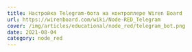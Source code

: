 ```yaml
---
title: Настройка Telegram-бота на контроллере Wiren Board
url: https://wirenboard.com/wiki/Node-RED_Telegram
cover: /img/articles/educational/node_red/telegram_bot.png
date: 2021-08-04
category: node_red
---
```

